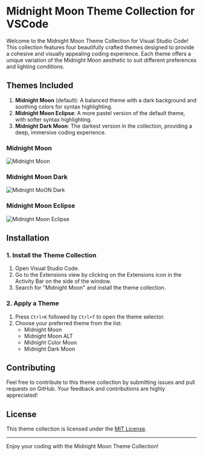 # Midnight Moon Theme Collection for VSCode

Welcome to the Midnight Moon Theme Collection for Visual Studio Code! This collection features four beautifully crafted themes designed to provide a cohesive and visually appealing coding experience. Each theme offers a unique variation of the Midnight Moon aesthetic to suit different preferences and lighting conditions.

## Themes Included

1. **Midnight Moon** (default): A balanced theme with a dark background and soothing colors for syntax highlighting.
3. **Midnight Moon Eclipse**: A more pastel version of the default theme, with softer syntax highlighting.
4. **Midnight Dark Moon**: The darkest version in the collection, providing a deep, immersive coding experience.

### Midnight Moon

![Midnight Moon](https://i.imgur.com/W29tKXQ.png)

### Midnight Moon Dark

![Midnight MoON Dark](https://i.imgur.com/uMOD5zM.png)

### Midnight Moon Eclipse

![Midnight Moon Eclipse](https://i.imgur.com/2XvANjI.png)

## Installation

### 1. Install the Theme Collection

1. Open Visual Studio Code.
2. Go to the Extensions view by clicking on the Extensions icon in the Activity Bar on the side of the window.
3. Search for "Midnight Moon" and install the theme collection.

### 2. Apply a Theme

1. Press `Ctrl+K` followed by `Ctrl+T` to open the theme selector.
2. Choose your preferred theme from the list:
   - Midnight Moon
   - Midnight Moon ALT
   - Midnight Color Moon
   - Midnight Dark Moon

## Contributing

Feel free to contribute to this theme collection by submitting issues and pull requests on GitHub. Your feedback and contributions are highly appreciated!

## License

This theme collection is licensed under the [MIT License](LICENSE).

---

Enjoy your coding with the Midnight Moon Theme Collection!
